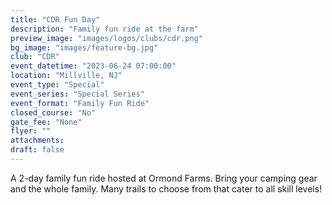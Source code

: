 ```yaml
---
title: "CDR Fun Day"
description: "Family fun ride at the farm"
preview_image: "images/logos/clubs/cdr.png"
bg_image: "images/feature-bg.jpg"
club: "CDR"
event_datetime: "2023-06-24 07:00:00"
location: "Millville, NJ"
event_type: "Special"
event_series: "Special Series"
event_format: "Family Fun Ride"
closed_course: "No"
gate_fee: "None"
flyer: ""
attachments:
draft: false
---
```


A 2-day family fun ride hosted at Ormond Farms. Bring your camping gear and the whole family. Many trails to choose from that cater to all skill levels!